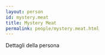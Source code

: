 ```yaml
---
layout: person
id: mystery.meat
title: Mystery Meat
permalink: people/mystery.meat.html
---
```


Dettagli della persona